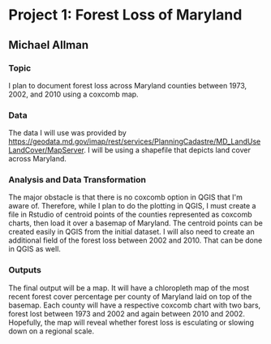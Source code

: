 # Project 1: Forest Loss of Maryland
## Michael Allman

### Topic
I plan to document forest loss across Maryland counties between 1973, 2002, and 2010 using a coxcomb map. 

### Data
The data I will use was provided by https://geodata.md.gov/imap/rest/services/PlanningCadastre/MD_LandUseLandCover/MapServer. I will be using a shapefile that depicts land cover across Maryland.

### Analysis and Data Transformation
The major obstacle is that there is no coxcomb option in QGIS that I'm aware of. Therefore, while I plan to do the plotting in QGIS, I must create a file in Rstudio of centroid points of the counties represented as coxcomb charts, then load it over a basemap of Maryland. The centroid points can be created easily in QGIS from the initial dataset. I will also need to create an additional field of the forest loss between 2002 and 2010. That can be done in QGIS as well.
  
### Outputs
The final output will be a map. It will have a chloropleth map of the most recent forest cover percentage per county of Maryland laid on top of the basemap. Each county will have a respective coxcomb chart with two bars, forest lost between 1973 and 2002 and again between 2010 and 2002. Hopefully, the map will reveal whether forest loss is esculating or slowing down on a regional scale.
